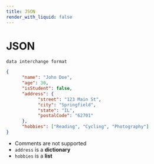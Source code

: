 ```yaml
---
title: JSON
render_with_liquid: false
---
```


# JSON
`data interchange format`

```json
{
      "name": "John Doe",
      "age": 30,
      "isStudent": false,
      "address": {
            "street": "123 Main St",
            "city": "Springfield",
            "state": "IL",
            "postalCode": "62701"
      },
      "hobbies": ["Reading", "Cycling", "Photography"]
}
```

* Comments are not supported
* `address` is a **dictionary**
* `hobbies` is a **list**

